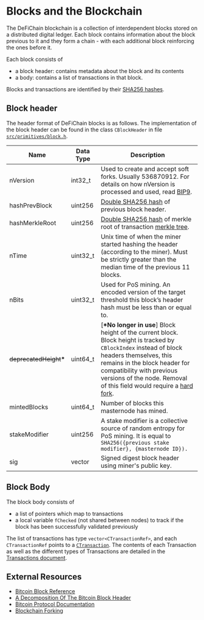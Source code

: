 # Blocks and the Blockchain

The DeFiChain blockchain is a collection of interdependent blocks stored on a distributed digital ledger. Each block contains information about the block previous to it and they form a chain - with each additional block reinforcing the ones before it.

Each block consists of

- a block header: contains metadata about the block and its contents
- a body: contains a list of transactions in that block.

Blocks and transactions are identified by their [SHA256 hashes](./glossary.md#hashing).

## Block header

The header format of DeFiChain blocks is as follows. The implementation of the block header can be found in the class `CBlockHeader` in file [`src/primitives/block.h`](https://github.com/DeFiCh/ain/blob/master/src/primitives/block.h#L23).

| Name                       | Data Type             | Description                                                                                                                                                                                                                                                                                                                                      |
| -------------------------- | --------------------- | ------------------------------------------------------------------------------------------------------------------------------------------------------------------------------------------------------------------------------------------------------------------------------------------------------------------------------------------------ |
| nVersion                   | int32_t               | Used to create and accept soft forks. Usually 536870912. For details on how nVersion is processed and used, read [BIP9](https://github.com/bitcoin/bips/blob/master/bip-0009.mediawiki).                                                                                                                                                         |
| hashPrevBlock              | uint256               | [Double SHA256 hash](./glossary.md#hashing) of previous block header.                                                                                                                                                                                                                                                                            |
| hashMerkleRoot             | uint256               | [Double SHA256 hash](./glossary.md#hashing) of merkle root of transaction [merkle tree](./glossary.md#merkle-trees).                                                                                                                                                                                                                             |
| nTime                      | uint32_t              | Unix time of when the miner started hashing the header (according to the miner). Must be strictly greater than the median time of the previous 11 blocks.                                                                                                                                                                                        |
| nBits                      | uint32_t              | Used for PoS mining. An encoded version of the target threshold this block’s header hash must be less than or equal to.                                                                                                                                                                                                                          |
| ~~deprecatedHeight~~**\*** | uint64_t              | [**\*No longer in use**] Block height of the current block. Block height is tracked by `CBlockIndex` instead of block headers themselves, this remains in the block header for compatibility with previous versions of the node. Removal of this field would require a [hard fork](<https://en.wikipedia.org/wiki/Fork_(blockchain)#Hard_fork>). |
| mintedBlocks               | uint64_t              | Number of blocks this masternode has mined.                                                                                                                                                                                                                                                                                                      |
| stakeModifier              | uint256               | A stake modifier is a collective source of random entropy for PoS mining. It is equal to `SHA256({previous stake modifier}, {masternode ID}).`                                                                                                                                                                                                   |
| sig                        | vector<unsigned char> | Signed digest block header using miner's public key.                                                                                                                                                                                                                                                                                             |

## Block Body

The block body consists of

- a list of pointers which map to transactions
- a local variable `fChecked` (not shared between nodes) to track if the block has been successfully validated previously

The list of transactions has type `vector<CTransactionRef>`, and each `CTransactionRef` points to a [`CTransaction`](https://github.com/DeFiCh/ain/blob/master/src/primitives/transaction.h#L210). The contents of each Transaction as well as the different types of Transactions are detailed in the [Transactions document](./transaction.md).

## External Resources

- [Bitcoin Block Reference](https://developer.bitcoin.org/reference/block_chain.html)
- [A Decomposition Of The Bitcoin Block Header](https://www.datadriveninvestor.com/2019/11/21/a-decomposition-of-the-bitcoin-block-header/)
- [Bitcoin Protocol Documentation](https://en.bitcoin.it/wiki/Protocol_documentation)
- [Blockchain Forking](<https://en.wikipedia.org/wiki/Fork_(blockchain)>)
